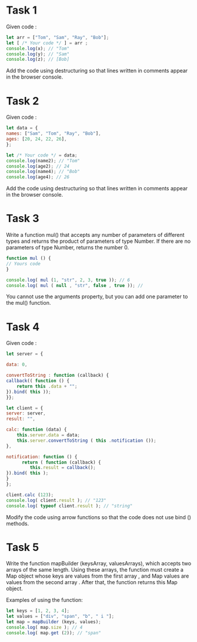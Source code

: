# Task 1
Given  code : 

```javascript
let arr = ["Tom", "Sam", "Ray", "Bob"]; 
let [ /* Your code */ ] = arr ; 
console.log(x); // "Tom" 
console.log(y); // "Sam" 
console.log(z); // [Bob] 
```
Add the code using destructuring so that lines written in comments appear in the browser console. 

# Task 2
Given code :
```javascript
let data = { 
names: ["Sam", "Tom", "Ray", "Bob"], 
ages: [20, 24, 22, 26], 
}; 

let /* Your code */ = data; 
console.log(name2); // "Tom" 
console.log(age2); // 24 
console.log(name4); // "Bob" 
console.log(age4); // 26 
```
Add the code using destructuring so that lines written in comments appear in the browser console. 

# Task 3
Write a function mul() that accepts any number of parameters of different types and returns the product of parameters of type Number. 
If there are no parameters of type Number, returns the number 0. 

```javascript
function mul () { 
// Yours code 
} 

console.log( mul (1, "str", 2, 3, true )); // 6 
console.log( mul ( null , "str", false , true )); //
```
You cannot use the arguments property, but you can add one parameter to the mul() function. 

# Task 4
Given code : 
```javascript
let server = { 

data: 0, 

convertToString : function (callback) { 
callback(( function () { 
    return this .data + ""; 
}).bind( this )); 
}}; 

let client = { 
server: server, 
result: "", 

calc: function (data) { 
    this.server.data = data; 
    this.server.convertToString ( this .notification ()); 
}, 

notification: function () { 
      return ( function (callback) { 
         this.result = callback(); 
}).bind( this ); 
} 
}; 

client.calc (123); 
console.log( client.result ); // "123" 
console.log( typeof client.result ); // "string" 
```

Modify the code using arrow functions so that the code does not use bind () methods.

# Task 5
Write the function mapBuilder (keysArray, valuesArrays), which accepts two arrays of the same length. Using these arrays, the function must create a Map object whose keys are values from the first array , and Map values are values from the second array . After that, the function returns this Map object. 

Examples of using the function: 

```javascript
let keys = [1, 2, 3, 4]; 
let values = ["div", "span", "b", " i "]; 
let map = mapBuilder (keys, values); 
console.log( map.size ); // 4 
console.log( map.get (2)); // "span" 
```

 